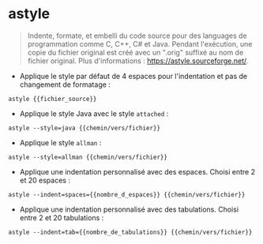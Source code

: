# astyle

> Indente, formate, et embelli du code source pour des languages de programmation comme C, C++, C# et Java.
> Pendant l'exécution, une copie du fichier original est créé avec un ".orig" suffixé au nom de fichier original.
> Plus d'informations : <https://astyle.sourceforge.net/>.

- Applique le style par défaut de 4 espaces pour l'indentation et pas de changement de formatage :

`astyle {{fichier_source}}`

- Applique le style Java avec le style `attached` :

`astyle --style=java {{chemin/vers/fichier}}`

- Applique le style `allman` :

`astyle --style=allman {{chemin/vers/fichier}}`

- Applique une indentation personnalisé avec des espaces. Choisi entre 2 et 20 espaces :

`astyle --indent=spaces={{nombre_d_espaces}} {{chemin/vers/fichier}}`

- Applique une indentation personnalisé avec des tabulations. Choisi entre 2 et 20 tabulations :

`astyle --indent=tab={{nombre_de_tabulations}} {{chemin/vers/fichier}}`
